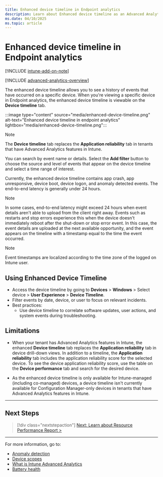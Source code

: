 ```yaml
---
title: Enhanced device timeline in Endpoint analytics
description: Learn about Enhanced device timeline as an Advanced Analytics feature in Intune
ms.date: 04/10/2025
ms.topic: article
---
```


# Enhanced device timeline in Endpoint analytics

[!INCLUDE [intune-add-on-note](../intune-service/includes/intune-add-on-note.md)]

[!INCLUDE [advanced-analytics-overview](includes/advanced-analytics-overview.md)]

The enhanced device timeline allows you to see a history of events that have occurred on a specific device. When you're viewing a specific device in Endpoint analytics, the enhanced device timeline is viewable on the **Device timeline** tab.

:::image type="content" source="media/enhanced-device-timeline.png" alt-text="Enhanced device timeline in endpoint analytics" lightbox="media/enhanced-device-timeline.png":::

> [!NOTE]
> The **Device timeline** tab replaces the **Application reliability** tab in tenants that have Advanced Analytics features in Intune.

You can search by event name or details. Select the **Add filter** button to choose the source and level of events that appear on the device timeline and select a time range of interest.

Currently, the enhanced device timeline contains app crash, app unresponsive, device boot, device logon, and anomaly detected events. The end-to-end latency is generally under 24 hours.

> [!NOTE]
> In some cases, end-to-end latency might exceed 24 hours when event details aren't able to upload from the client right away. Events such as restarts and stop errors experience this when the device doesn't immediately reboot after the shut-down or stop error event. In this case, the event details are uploaded at the next available opportunity, and the event appears on the timeline with a timestamp equal to the time the event occurred.

> [!NOTE]
> Event timestamps are localized according to the time zone of the logged on Intune user.

## Using Enhanced Device Timeline

- Access the device timeline by going to **Devices** > **Windows** > Select device > **User Experience** > **Device Timeline**.
- Filter events by date, device, or user to focus on relevant incidents.
- Best practices:
  - Use device timeline to correlate software updates, user actions, and system events during troubleshooting.

## Limitations

- When your tenant has Advanced Analytics features in Intune, the enhanced **Device timeline** tab replaces the **Application reliability** tab in device drill-down views. In addition to a timeline, the **Application reliability** tab includes the application reliability score for the selected device. To see the device application reliability score, use the table on the **Device performance** tab and search for the desired device.

- As the enhanced device timeline is only available for Intune-managed (including co-managed) devices, a device timeline isn't currently available for Configuration Manager-only devices in tenants that have Advanced Analytics features in Intune.

---

## Next Steps

> [!div class="nextstepaction"]
> [Next: Learn about Resource Performance Report >](resource-performance-report.md)

---

For more information, go to:

- [Anomaly detection](anomaly-detection.md)
- [Device scopes](device-scopes.md)
- [What is Intune Advanced Analytics](advanced-endpoint-analytics.md)
- [Battery health](battery-health.md)
